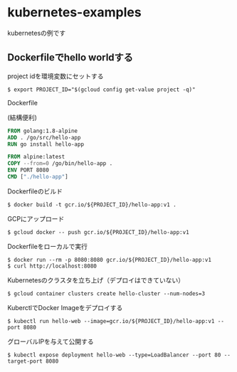 # kubernetes-examples
kubernetesの例です

## Dockerfileでhello worldする

project idを環境変数にセットする

```console
$ export PROJECT_ID="$(gcloud config get-value project -q)"
```

Dockerfile  

(結構便利)  
```dockerfile
FROM golang:1.8-alpine
ADD . /go/src/hello-app
RUN go install hello-app

FROM alpine:latest
COPY --from=0 /go/bin/hello-app .
ENV PORT 8080
CMD ["./hello-app"]
```

Dockerfileのビルド
```console
$ docker build -t gcr.io/${PROJECT_ID}/hello-app:v1 .
```

GCPにアップロード
```console
$ gcloud docker -- push gcr.io/${PROJECT_ID}/hello-app:v1
```

Dockerfileをローカルで実行
```console
$ docker run --rm -p 8080:8080 gcr.io/${PROJECT_ID}/hello-app:v1
$ curl http://localhost:8080
```

Kubernetesのクラスタを立ち上げ（デプロイはできていない）
```console
$ gcloud container clusters create hello-cluster --num-nodes=3
```
KuberctlでDocker Imageをデプロイする
```console
$ kubectl run hello-web --image=gcr.io/${PROJECT_ID}/hello-app:v1 --port 8080
```

グローバルIPを与えて公開する
```console
$ kubectl expose deployment hello-web --type=LoadBalancer --port 80 --target-port 8080
```
